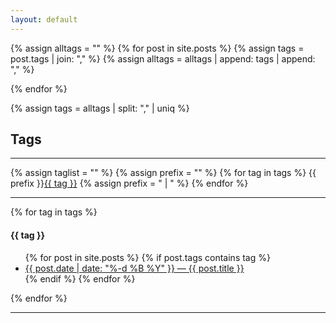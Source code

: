 ```yaml
---
layout: default
---
```


{% assign alltags = "" %}
{% for post in site.posts %}
    {% assign tags = post.tags | join: "," %}
    {% assign alltags = alltags | append: tags | append: "," %}

{% endfor %}

{% assign tags = alltags | split: "," | uniq %}

## Tags
---
<p>
{% assign taglist = "" %}
{% assign prefix = "" %}
{% for tag in tags %}
    <!-- <a href="#{{ tag }}" onclick="myFunction();return false;">{{ tag }}</a>  -->
    {{ prefix }}<a href="#" onclick="myFunction('tag_{{ tag }}');return false;">{{ tag }}</a> 
    {% assign prefix = "&nbsp;|&nbsp;" %}
{% endfor %}
</p>

---

{% for tag in tags %}
<div id="tag_{{ tag }}" class="tag">

<h4>{{ tag }}</h4>

<ul>
    {% for post in site.posts %}
        {% if post.tags contains tag %}
            <li><a href="{{ site.url }}{{ post.url }}">
                {{ post.date | date: "%-d %B %Y" }} &mdash;
                {{ post.title }}</a></li>
        {% endif %}
    {% endfor %}
</ul>
</div>
{% endfor %}

---